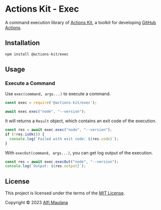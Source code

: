 # Actions Kit - Exec

A command execution library of [Actions Kit](https://github.com/threeal/actions-kit), a toolkit for developing [GitHub Actions](https://github.com/features/actions).

## Installation

```sh
npm install @actions-kit/exec
```

## Usage

### Execute a Command

Use `exec(command, args...)` to execute a command.

```js
const exec = require('@actions-kit/exec');

await exec.exec("node", "--version");
```

It will returns a `Result` object, which contains an exit code of the execution.
```js
const res = await exec.exec("node", "--version");
if (!res.isOk()) {
  console.log(`Failed with exit code: ${res.code}`);
}
```

With `execOut(command, args...)`, you can get log output of the execution.
```js
const res = await exec.execOut("node", "--version");
console.log(`Output: ${res.output}`);
```

## License

This project is licensed under the terms of the [MIT License](./LICENSE).

Copyright © 2023 [Alfi Maulana](https://github.com/threeal)

